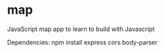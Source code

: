 # map
JavaScript map app to learn to build with Javascript

Dependencies: npm install express cors body-parser

